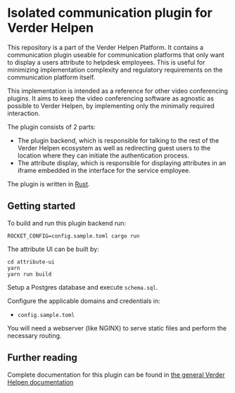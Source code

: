 # Isolated communication plugin for Verder Helpen

This repository is a part of the Verder Helpen Platform. It contains a communication plugin useable for
communication platforms that only want to display a users attribute to helpdesk employees. This is
useful for minimizing implementation complexity and regulatory requirements on the communication platform
itself.

This implementation is intended as a reference for other video conferencing plugins. It aims to keep the
video conferencing software as agnostic as possible to Verder Helpen, by implementing only the minimally required interaction.

The plugin consists of 2 parts:

- The plugin backend, which is responsible for talking to the rest of the Verder Helpen ecosystem as well as redirecting guest users to the location where they can initiate the authentication process.
- The attribute display, which is responsible for displaying attributes in an iframe embedded in the interface for the service employee.

The plugin is written in [Rust](https://www.rust-lang.org/).

## Getting started

To build and run this plugin backend run:
```
ROCKET_CONFIG=config.sample.toml cargo run
```

The attribute UI can be built by:
```
cd attribute-ui
yarn
yarn run build
```

Setup a Postgres database and execute `schema.sql`.

Configure the applicable domains and credentials in:

- `config.sample.toml`

You will need a webserver (like NGINX) to serve static files and perform the necessary routing.

## Further reading

Complete documentation for this plugin can be found in [the general Verder Helpen documentation](https://docs.verderhelpen.nl)
